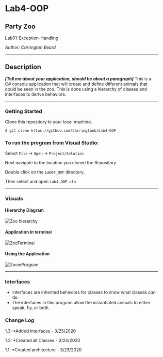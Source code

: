 # Lab4-OOP

## Party Zoo

Lab01-Exception-Handling

*Author: Carrington Beard*

----

## Description
***[Tell me about your application, should be about a paragraph]***
This is a C# console application that will create and define different animals that could be seen in the zoo. This is done using a hierarchy of classes and interfaces to derive behaviors.

---

### Getting Started
Clone this repository to your local machine.

```
$ git clone https://github.com/Carringtonb/Lab4-OOP
```

### To run the program from Visual Studio:
Select ```File``` -> ```Open``` -> ```Project/Solution```

Next navigate to the location you cloned the Repository.

Double click on the ```Lab04_OOP``` directory.

Then select and open ```Lab4_OOP.sln```

---

### Visuals
#### Hierarchy Diagram
![Zoo hierarchy](https://user-images.githubusercontent.com/58369033/77600355-eb62fd80-6ec4-11ea-9c6e-51fdbb93bae8.png)
#### Application in terminal
![ZooTerminal](https://user-images.githubusercontent.com/58369033/77584660-6f56be80-6ea0-11ea-92fe-a47080bb8660.png)
#### Using the Application
![ZoomProgram](https://user-images.githubusercontent.com/58369033/77584650-6bc33780-6ea0-11ea-9029-ee7ec42f8a75.png)

---

### Interfaces

* Interfaces are inherited behaviors for classes to show what classes *can* do.
* The interfaces in this program allow the instantiated animals to either speak, fly, or both.


### Change Log

1.3: *Added Interfaces - 3/25/2020 

1.2: *Created all Classes - 3/24/2020 

1.1: *Created architecture - 3/23/2020

